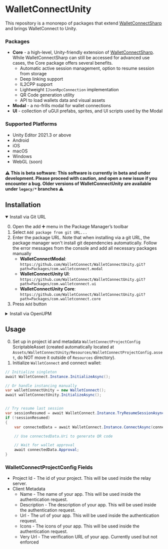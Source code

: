 
# WalletConnectUnity
This repository is a monorepo of packages that extend [WalletConnectSharp](https://github.com/WalletConnect/WalletConnectSharp) and brings WalletConnect to Unity.

### Packages
* **Core** - a high-level, Unity-friendly extension of [WalletConnectSharp](https://github.com/WalletConnect/WalletConnectSharp). While WalletConnectSharp can still be accessed for advanced use cases, the Core package offers several benefits.
  - Automatic active session management, option to resume session from storage
  - Deep linking support
  - IL2CPP support
  - Lightweight `IJsonRpcConnection` implementation
  - QR Code generation utility
  - API to load wallets data and visual assets
* **Modal** - a no-frills modal for wallet connections
* **UI** - collection of uGUI prefabs, sprites, and UI scripts used by the Modal

### Supported Platforms
* Unity Editor 2021.3 or above
* Android
* iOS
* macOS
* Windows
* WebGL (soon)

#### :warning: **This is beta software**: This software is currently in beta and under development. Please proceed with caution, and open a new issue if you encounter a bug. Older versions of  WalletConnectUnity are available under `legacy/*` branches :warning:

## Installation

<details open>
  <summary>Install via Git URL</summary>
 
  0. Open the add ➕  menu in the Package Manager’s toolbar
  1. Select `Add package from git URL...`
  2. Enter the package URL. Note that when installing via a git URL, the package manager won't install git dependencies automatically. Follow the error messages from the console and add all necessary packages manually
     - **WalletConnectModal**: `https://github.com/WalletConnect/WalletConnectUnity.git?path=Packages/com.walletconnect.modal`
     - **WalletConnectUnity UI**: `https://github.com/WalletConnect/WalletConnectUnity.git?path=Packages/com.walletconnect.ui`
     - **WalletConnectUnity Core**: `https://github.com/WalletConnect/WalletConnectUnity.git?path=Packages/com.walletconnect.core`
  3. Press `Add` button
</details>

<details>
  <summary>Install via OpenUPM</summary>
 
  COMING SOON
</details>

## Usage
0. Set up in  project id and metadata `WalletConnectProjectConfig` ScriptableAsset (created automatically located at `Assets/WalletConnectUnity/Resources/WalletConnectProjectConfig.asset`, do NOT move it outside of `Resources` directory).
1. Initialize `WalletConnect` and connect wallet:
```csharp
// Initialize singleton
await WalletConnect.Instance.InitializeAsync();

// Or handle instancing manually
var walletConnectUnity = new WalletConnect();
await walletConnectUnity.InitializeAsync();


// Try resume last session
var sessionResumed = await WalletConnect.Instance.TryResumeSessionAsync();              
if (!sessionResumed)                                                                         
{                                                                                            
    var connectedData = await WalletConnect.Instance.ConnectAsync(connectOptions);

    // Use connectedData.Uri to generate QR code

    // Wait for wallet approval
    await connectedData.Approval;                                                            
}                                                                                            
```

### WalletConnectProjectConfig Fields
* Project Id - The id of your project. This will be used inside the relay server.
* Client Metadata
  * Name - The name of your app. This will be used inside the authentication request.
  * Description - The description of your app. This will be used inside the authentication request.
  * Url - The url of your app. This will be used inside the authentication request.
  * Icons - The icons of your app. This will be used inside the authentication request.
  * Very Url - The verification URL of your app. Currently used but not enforced

